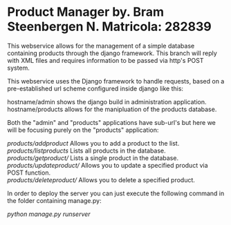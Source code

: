 # Product Manager by. Bram Steenbergen N. Matricola: 282839

This webservice allows for the management of a simple database containing products through the django framework. This branch will reply with XML files and requires information to be passed via http's POST system.

This webservice uses the Django framework to handle requests, based on a pre-established url scheme configured inside django like this:

hostname/admin shows the django build in administration application.<br>
hostname/products allows for the manipluation of the products database. <br>

Both the "admin" and "products" applications have sub-url's but here we will be focusing purely on the "products" application:

*products/addproduct* Allows you to add a product to the list. <br>
*products/listproducts* Lists all products in the database. <br>
*products/getproduct/<ID>* Lists a single product in the database. <br>
*products/updateproduct/<ID>* Allows you to update a specified product via POST function. <br>
*products/deleteproduct/<ID>* Allows you to delete a specified product. <br>

In order to deploy the server you can just execute the following command in the folder containing manage.py:

*python manage.py runserver*
